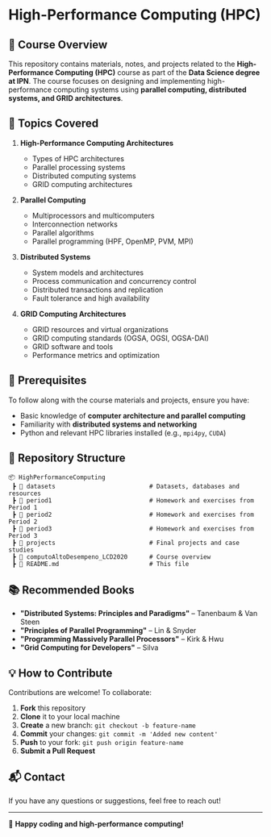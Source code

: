 # High-Performance Computing (HPC)

## 📌 Course Overview
This repository contains materials, notes, and projects related to the **High-Performance Computing (HPC)** course as part of the **Data Science degree at IPN**. The course focuses on designing and implementing high-performance computing systems using **parallel computing, distributed systems, and GRID architectures**.

## 📖 Topics Covered
1. **High-Performance Computing Architectures**
   - Types of HPC architectures
   - Parallel processing systems
   - Distributed computing systems
   - GRID computing architectures

2. **Parallel Computing**
   - Multiprocessors and multicomputers
   - Interconnection networks
   - Parallel algorithms
   - Parallel programming (HPF, OpenMP, PVM, MPI)

3. **Distributed Systems**
   - System models and architectures
   - Process communication and concurrency control
   - Distributed transactions and replication
   - Fault tolerance and high availability

4. **GRID Computing Architectures**
   - GRID resources and virtual organizations
   - GRID computing standards (OGSA, OGSI, OGSA-DAI)
   - GRID software and tools
   - Performance metrics and optimization

## 🔧 Prerequisites
To follow along with the course materials and projects, ensure you have:
- Basic knowledge of **computer architecture and parallel computing**
- Familiarity with **distributed systems and networking**
- Python and relevant HPC libraries installed (e.g., `mpi4py`, `CUDA`)

## 📂 Repository Structure
```
📦 HighPerformanceComputing
 ┣ 📂 datasets                          # Datasets, databases and resources
 ┣ 📂 period1                           # Homework and exercises from Period 1
 ┣ 📂 period2                           # Homework and exercises from Period 2
 ┣ 📂 period3                           # Homework and exercises from Period 3
 ┣ 📂 projects                          # Final projects and case studies
 ┣ 📜 computoAltoDesempeno_LCD2020      # Course overview
 ┣ 📜 README.md                         # This file
```

## 📚 Recommended Books
- **"Distributed Systems: Principles and Paradigms"** – Tanenbaum & Van Steen
- **"Principles of Parallel Programming"** – Lin & Snyder
- **"Programming Massively Parallel Processors"** – Kirk & Hwu
- **"Grid Computing for Developers"** – Silva

## 💡 How to Contribute
Contributions are welcome! To collaborate:
1. **Fork** this repository
2. **Clone** it to your local machine
3. **Create** a new branch: `git checkout -b feature-name`
4. **Commit** your changes: `git commit -m 'Added new content'`
5. **Push** to your fork: `git push origin feature-name`
6. **Submit a Pull Request**

## 📬 Contact
If you have any questions or suggestions, feel free to reach out!

---
🚀 **Happy coding and high-performance computing!**
